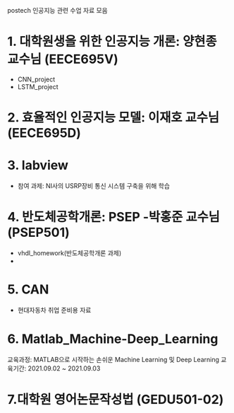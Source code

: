 postech 인공지능 관련 수업 자료 모음
# 1. 대학원생을 위한 인공지능 개론: 양현종 교수님 (EECE695V)
- CNN_project
- LSTM_project

# 2. 효율적인 인공지능 모델: 이재호 교수님 (EECE695D)

# 3. labview
- 참여 과제: NI사의 USRP장비 통신 시스템 구축을 위해 학습

# 4. 반도체공학개론: PSEP -박홍준 교수님 (PSEP501)
- vhdl_homework(반도체공학개론 과제)
-

# 5. CAN
- 현대자동차 취업 준비용 자료

# 6. Matlab_Machine-Deep_Learning
교육과정: MATLAB으로 시작하는 손쉬운 Machine Learning 및 Deep Learning
교육기간: 2021.09.02 ~ 2021.09.03

#  7.대학원 영어논문작성법 (GEDU501-02)
